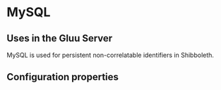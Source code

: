 # MySQL

## Uses in the Gluu Server

MySQL is used for persistent non-correlatable identifiers in Shibboleth.

## Configuration properties


